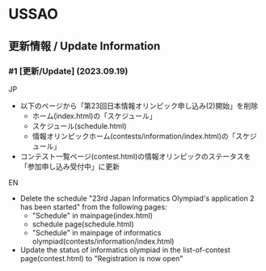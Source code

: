 # USSAO

## 更新情報 / Update Information

### #1 [更新/Update] (2023.09.19)

JP

- 以下のページから「第23回日本情報オリンピック申し込み(2)開始」を削除
  - ホーム(index.html)の「スケジュール」
  - スケジュール(schedule.html)
  - 情報オリンピックホーム(contests/information/index.html)の「スケジュール」
- コンテスト一覧ページ(contest.html)の情報オリンピックのステータスを「参加申し込み受付中」に更新

EN

- Delete the schedule "23rd Japan Informatics Olympiad's application 2 has been started" from the following pages:
  - "Schedule" in mainpage(index.html)
  - schedule page(schedule.html)
  - "Schedule" in mainpage of informatics olympiad(contests/information/index.html)
- Update the status of informatics olympiad in the list-of-contest page(contest.html) to "Registration is now open"
